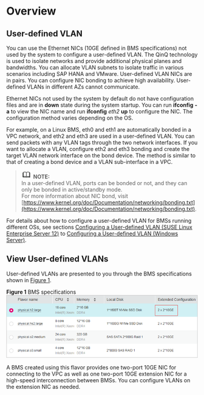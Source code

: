 # Overview<a name="EN-US_TOPIC_0085714156"></a>

## User-defined VLAN<a name="section5963929102410"></a>

You can use the Ethernet NICs \(10GE defined in BMS specifications\) not used by the system to configure a user-defined VLAN. The QinQ technology is used to isolate networks and provide additional physical planes and bandwidths. You can allocate VLAN subnets to isolate traffic in various scenarios including SAP HANA and VMware. User-defined VLAN NICs are in pairs. You can configure NIC bonding to achieve high availability. User-defined VLANs in different AZs cannot communicate.

Ethernet NICs not used by the system by default do not have configuration files and are in  **down**  state during the system startup. You can run  **ifconfig** **-a**  to view the NIC name and run  **ifconfig** _eth2_ **up**  to configure the NIC. The configuration method varies depending on the OS.

For example, on a Linux BMS, eth0 and eth1 are automatically bonded in a VPC network, and eth2 and eth3 are used in a user-defined VLAN. You can send packets with any VLAN tags through the two network interfaces. If you want to allocate a VLAN, configure eth2 and eth3 bonding and create the target VLAN network interface on the bond device. The method is similar to that of creating a bond device and a VLAN sub-interface in a VPC.

>![](public_sys-resources/icon-note.gif) **NOTE:**   
>In a user-defined VLAN, ports can be bonded or not, and they can only be bonded in active/standby mode.  
>For more information about NIC bond, visit  [https://www.kernel.org/doc/Documentation/networking/bonding.txt](https://www.kernel.org/doc/Documentation/networking/bonding.txt).  

For details about how to configure a user-defined VLAN for BMSs running different OSs, see sections  [Configuring a User-defined VLAN \(SUSE Linux Enterprise Server 12\)](configuring-a-user-defined-vlan-(suse-linux-enterprise-server-12).md)  to  [Configuring a User-defined VLAN \(Windows Server\)](configuring-a-user-defined-vlan-(windows-server).md).

## View User-defined VLANs<a name="section125275095016"></a>

User-defined VLANs are presented to you through the BMS specifications shown in  [Figure 1](#fig465385574917).

**Figure  1**  BMS specifications<a name="fig465385574917"></a>  
![](figures/bms-specifications.png "bms-specifications")

A BMS created using this flavor provides one two-port 10GE NIC for connecting to the VPC as well as one two-port 10GE extension NIC for a high-speed interconnection between BMSs. You can configure VLANs on the extension NIC as needed.


